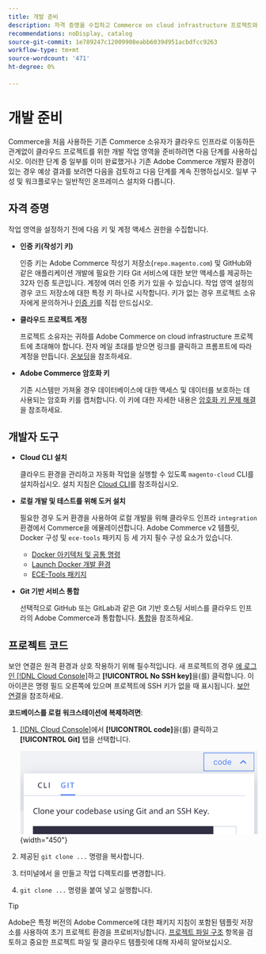 ```yaml
---
title: 개발 준비
description: 자격 증명을 수집하고 Commerce on cloud infrastructure 프로젝트와 함께 사용할 개발 작업 영역을 설정하는 데 사용할 수 있는 도구에 대해 알아봅니다.
recommendations: noDisplay, catalog
source-git-commit: 1e789247c12009908eabb6039d951acbdfcc9263
workflow-type: tm+mt
source-wordcount: '471'
ht-degree: 0%

---
```


# 개발 준비

Commerce을 처음 사용하든 기존 Commerce 소유자가 클라우드 인프라로 이동하든 관계없이 클라우드 프로젝트를 위한 개발 작업 영역을 준비하려면 다음 단계를 사용하십시오. 이러한 단계 중 일부를 이미 완료했거나 기존 Adobe Commerce 개발자 환경이 있는 경우 예상 결과를 보려면 다음을 검토하고 다음 단계를 계속 진행하십시오. 일부 구성 및 워크플로우는 일반적인 온프레미스 설치와 다릅니다.

## 자격 증명

작업 영역을 설정하기 전에 다음 키 및 계정 액세스 권한을 수집합니다.

- **인증 키(작성기 키)**

  인증 키는 Adobe Commerce 작성기 저장소(`repo.magento.com`) 및 GitHub와 같은 애플리케이션 개발에 필요한 기타 Git 서비스에 대한 보안 액세스를 제공하는 32자 인증 토큰입니다. 계정에 여러 인증 키가 있을 수 있습니다. 작업 영역 설정의 경우 코드 저장소에 대한 특정 키 하나로 시작합니다. 키가 없는 경우 프로젝트 소유자에게 문의하거나 [인증 키](../cloud-guide/development/authentication-keys.md)를 직접 만드십시오.

- **클라우드 프로젝트 계정**

  프로젝트 소유자는 귀하를 Adobe Commerce on cloud infrastructure 프로젝트에 초대해야 합니다. 전자 메일 초대를 받으면 링크를 클릭하고 프롬프트에 따라 계정을 만듭니다. [온보딩](onboarding.md)을 참조하세요.

- **Adobe Commerce 암호화 키**

  기존 시스템만 가져올 경우 데이터베이스에 대한 액세스 및 데이터를 보호하는 데 사용되는 암호화 키를 캡처합니다. 이 키에 대한 자세한 내용은 [암호화 키 문제 해결](https://experienceleague.adobe.com/docs/commerce-knowledge-base/kb/troubleshooting/miscellaneous/resolve-issues-with-encryption-key.html)을 참조하세요.

## 개발자 도구

- **Cloud CLI 설치**

  클라우드 환경을 관리하고 자동화 작업을 실행할 수 있도록 `magento-cloud` CLI를 설치하십시오. 설치 지침은 [Cloud CLI](../cloud-guide/dev-tools/cloud-cli-overview.md)를 참조하십시오.

- **로컬 개발 및 테스트를 위해 도커 설치**

  필요한 경우 도커 환경을 사용하여 로컬 개발을 위해 클라우드 인프라 `integration` 환경에서 Commerce을 에뮬레이션합니다. Adobe Commerce v2 템플릿, Docker 구성 및 `ece-tools` 패키지 등 세 가지 필수 구성 요소가 있습니다.

   - [Docker 아키텍처 및 공통 명령](../cloud-guide/dev-tools/cloud-docker.md)
   - [Launch Docker 개발 환경](https://developer.adobe.com/commerce/cloud-tools/docker/setup/)
   - [ECE-Tools 패키지](../cloud-guide/dev-tools/package-overview.md)

- **Git 기반 서비스 통합**

  선택적으로 GitHub 또는 GitLab과 같은 Git 기반 호스팅 서비스를 클라우드 인프라의 Adobe Commerce과 통합합니다. [통합](../cloud-guide/integrations/overview.md)을 참조하세요.

## 프로젝트 코드

보안 연결은 원격 환경과 상호 작용하기 위해 필수적입니다. 새 프로젝트의 경우 [에 로그인 [!DNL Cloud Console]](https://console.adobecommerce.com)하고 **[!UICONTROL No SSH key]**&#x200B;을(를) 클릭합니다. 이 아이콘은 명령 필드 오른쪽에 있으며 프로젝트에 SSH 키가 없을 때 표시됩니다. [보안 연결](../cloud-guide/development/secure-connections.md#add-an-ssh-public-key-to-your-account)을 참조하세요.

**코드베이스를 로컬 워크스테이션에 복제하려면**:

1. [[!DNL Cloud Console]](https://console.adobecommerce.com)에서 **[!UICONTROL code]**&#x200B;을(를) 클릭하고 **[!UICONTROL Git]** 탭을 선택합니다.

   ![코드 복제](../assets/ui-git-code.png){width="450"}

1. 제공된 `git clone ...` 명령을 복사합니다.

1. 터미널에서 을 만들고 작업 디렉토리를 변경합니다.

1. `git clone ...` 명령을 붙여 넣고 실행합니다.

>[!TIP]
>
>Adobe은 특정 버전의 Adobe Commerce에 대한 패키지 지침이 포함된 템플릿 저장소를 사용하여 초기 프로젝트 환경을 프로비저닝합니다. [프로젝트 파일 구조](../cloud-guide/project/file-structure.md) 항목을 검토하고 중요한 프로젝트 파일 및 클라우드 템플릿에 대해 자세히 알아보십시오.
